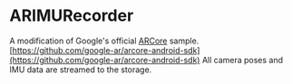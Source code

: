 # ARIMURecorder
A modification of Google's official [ARCore](https://developers.google.com/ar/) sample.
[https://github.com/google-ar/arcore-android-sdk](https://github.com/google-ar/arcore-android-sdk)
All camera poses and IMU data are streamed to the storage.
